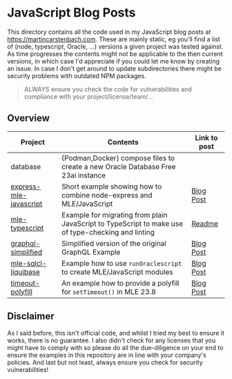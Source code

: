 # JavaScript Blog Posts

This directory contains all the code used in my JavaScript blog posts at <https://martincarstenbach.com>. These are mainly static, eg you'll find a list of (node, typescript, Oracle, ...) versions a given project was tested against. As time progresses the contents might not be applicable to the then current versions, in which case I'd appreciate if you could let me know by creating an issue. In case I don't get around to update subdirectories there might be security problems with outdated NPM packages.

> ALWAYS ensure you check the code for vulnerabilities and compliance with your project/license/team/...

## Overview

| Project | Contents | Link to post |
| -- | -- | -- |
| database | {Podman,Docker} compose files to create a new Oracle Database Free 23ai instance | |
| [express-mle-javascript](./express-mle-javascript/readme.md) | Short example showing how to combine node-express and MLE/JavaScript | [Blog Post](https://martincarstenbach.com/2025/01/17/node-express-mle-javascript-example/) |
| [mle-typescript](./mle-typescript/README.md) | Example for migrating from plain JavaScript to TypeScript to make use of type-checking and linting | [Readme](./mle-typescript/README.md) |
| [graphql-simplified](./graphql-simplified/README.md) | Simplified version of the original GraphQL Example | [Blog Post](https://martincarstenbach.com/2024/06/06/creating-a-graphql-endpoint-within-the-database-redux/) |
| [mle-sqlcl-liquibase](./mle-sqlcl-liquibase/readme.md) | Example how to use `runOraclescript` to create MLE/JavaScript modules | [Blog Post](https://martincarstenbach.com/2024/08/15/create-mle-javascript-modules-using-liquibase/) |
| [timeout-polyfill](./timeout-polyfill/readme.md) | An example how to provide a polyfill for `setTimeout()` in MLE 23.8 | [Blog Post](https://martincarstenbach.com/2025/05/22/multilingual-engine-polyfill-timeouts-and-intervals/) |

## Disclaimer

As I said before, this isn't official code, and whilst I tried my best to ensure it works, there is no guarantee. I also didn't check for any licenses that you might have to comply with so please do all the due-diligence on your end to ensure the examples in this repository are in line with your company's policies. And last but not least, always ensure you check for security vulnerabilities!